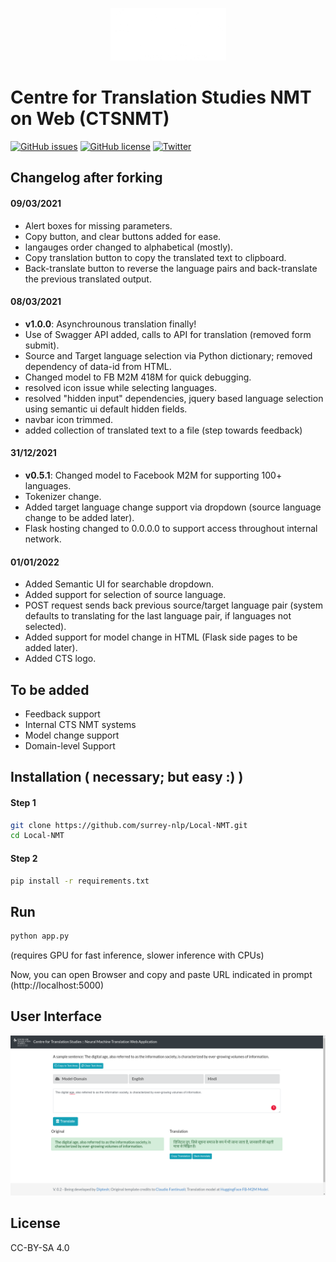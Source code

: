 <p align="center"><img src="./static/favicon.png" alt="logo" width="185" height="84"/></p>

# Centre for Translation Studies NMT on Web (CTSNMT)

[![GitHub issues](https://img.shields.io/github/issues/surrey-nlp/Local-NMT?style=flat-square)](https://github.com/surrey-nlp/Local-NMT/issues)
[![GitHub license](https://img.shields.io/github/license/surrey-nlp/Local-NMT?style=flat-square)](https://github.com/surrey-nlp/Local-NMT)
[![Twitter](https://img.shields.io/twitter/url?style=flat-square&url=https://github.com/surrey-nlp/Local-NMT)](https://twitter.com/intent/tweet?url=https%3A%2F%2Fgithub.com%2Fsurrey-nlp%2FLocal-NMT)
## Changelog after forking

#### 09/03/2021
- Alert boxes for missing parameters.
- Copy button, and clear buttons added for ease.
- langauges order changed to alphabetical (mostly).
- Copy translation button to copy the translated text to clipboard.
- Back-translate button to reverse the language pairs and back-translate the previous translated output.

#### 08/03/2021
- **v1.0.0**: Asynchrounous translation finally!
- Use of Swagger API added, calls to API for translation (removed form submit).
- Source and Target language selection via Python dictionary; removed dependency of data-id from HTML. 
- Changed model to FB M2M 418M for quick debugging.
- resolved icon issue while selecting languages.
- resolved "hidden input" dependencies, jquery based language selection using semantic ui default hidden fields.
- navbar icon trimmed.
- added collection of translated text to a file (step towards feedback)
#### 31/12/2021
- **v0.5.1**: Changed model to Facebook M2M for supporting 100+ languages.
- Tokenizer change.
- Added target language change support via dropdown (source language change to be added later).
- Flask hosting changed to 0.0.0.0 to support access throughout internal network.

#### 01/01/2022
- Added Semantic UI for searchable dropdown.
- Added support for selection of source language.
- POST request sends back previous source/target language pair (system defaults to translating for the last language pair, if languages not selected).
- Added support for model change in HTML (Flask side pages to be added later).
- Added CTS logo.

## To be added
- Feedback support
- Internal CTS NMT systems
- Model change support
- Domain-level Support

## Installation ( necessary; but easy :) )

#### Step 1
```bash
git clone https://github.com/surrey-nlp/Local-NMT.git
cd Local-NMT
```
#### Step 2
```bash
pip install -r requirements.txt
```
## Run
```bash
python app.py
```
 (requires GPU for fast inference, slower inference with CPUs)

Now, you can open Browser and copy and paste URL indicated in prompt (http://localhost:5000)

## User Interface

![alt text](./screen.png?raw=true "User Interface")

## License
CC-BY-SA 4.0
